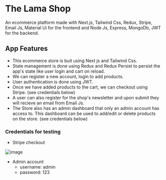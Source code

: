# The Lama Shop

<!-- ### [Live Demo](https://the-lama-shop.vercel.app/) -->

An ecommerce platform made with Next.js, Tailwind Css, Redux, Stripe, Email Js, Material Ui for the frontend and Node Js, Express, MongoDb, JWT for the backend.
<!-- It also has an [Admin](https://lama-shop-admin.vercel.app/) Panel to edit and add products on the store. -->

## App Features
- This ecommerce store is buit using Next js and Tailwind Css. 
- State management is done using Redux and Redux Persist to persist the app's state like user login and cart on reload.
- We can register a new account, login to add products. 
- User authentication is done using JWT.
- Once we have added products to the cart, we can checkout using Stripe. (see credentials below)
- A user can also register for the shop's newsletter and upon submit they will recieve an email from Email Js.
- The Store also has an admin dashboard that only an admin account has access to. This dashboard can be used to add/edit or delete products on the store. (see credentials below)


### Credentials for testing
- Stripe checkout


 ![image](https://user-images.githubusercontent.com/74774395/140616482-aab7617a-f7cd-4cc1-b505-f61289d833c6.png)


- Admin account 
  - username: admin
  - password: 123


